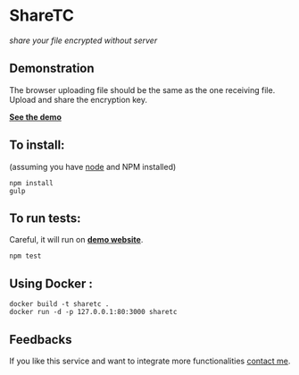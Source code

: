 # ShareTC

*share your file encrypted without server*

## Demonstration

The browser uploading file should be the same as the one receiving file. Upload and share the encryption key.

**[See the demo](https://flyersweb.github.io/sharetc)**

## To install:
(assuming you have [node](http://nodejs.org/) and NPM installed)

```
npm install
gulp
```

## To run tests:

Careful, it will run on **[demo website](https://flyersweb.github.io/sharetc)**.

```
npm test
```

## Using Docker :

```
docker build -t sharetc .
docker run -d -p 127.0.0.1:80:3000 sharetc
```

## Feedbacks

If you like this service and want to integrate more functionalities [contact me](contact@flyers-web.org). 

